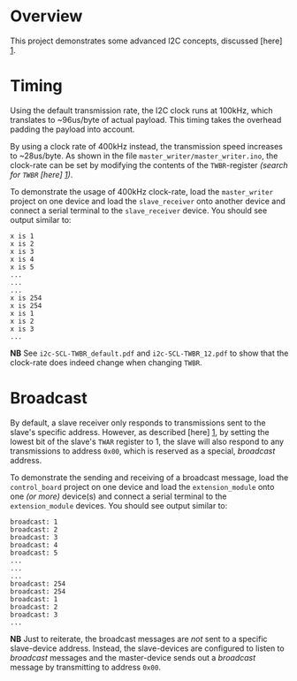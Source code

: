 Overview
========

This project demonstrates some advanced I2C concepts, discussed [here] [1].


Timing
======

Using the default transmission rate, the I2C clock runs at 100kHz, which
translates to ~96us/byte of actual payload.  This timing takes the overhead
padding the payload into account.

By using a clock rate of 400kHz instead, the transmission speed increases to
~28us/byte.  As shown in the file `master_writer/master_writer.ino`, the
clock-rate can be set by modifying the contents of the `TWBR`-register _(search
for `TWBR` [here] [1])_.

To demonstrate the usage of 400kHz clock-rate, load the `master_writer` project
on one device and load the `slave_receiver` onto another device and connect a
serial terminal to the `slave_receiver` device.  You should see output similar to:

    x is 1
    x is 2
    x is 3
    x is 4
    x is 5
    ...
    ...
    ...
    x is 254
    x is 254
    x is 1
    x is 2
    x is 3
    ...

__NB__ See `i2c-SCL-TWBR_default.pdf` and `i2c-SCL-TWBR_12.pdf` to show that
the clock-rate does indeed change when changing `TWBR`.


Broadcast
=========

By default, a slave receiver only responds to transmissions sent to the slave's
specific address.  However, as described [here] [1], by setting the lowest bit
of the slave's `TWAR` register to 1, the slave will also respond to any
transmissions to address `0x00`, which is reserved as a special, _broadcast_
address.

To demonstrate the sending and receiving of a broadcast message, load the
`control_board` project on one device and load the `extension_module` onto
one _(or more)_ device(s) and connect a serial terminal to the
`extension_module` devices. You should see output similar to:

    broadcast: 1
    broadcast: 2
    broadcast: 3
    broadcast: 4
    broadcast: 5
    ...
    ...
    ...
    broadcast: 254
    broadcast: 254
    broadcast: 1
    broadcast: 2
    broadcast: 3
    ...

__NB__ Just to reiterate, the broadcast messages are _not_ sent to a specific
slave-device address.  Instead, the slave-devices are configured to listen to
_broadcast_ messages and the master-device sends out a _broadcast_ message by
transmitting to address `0x00`.


[1]: http://www.gammon.com.au/forum/?id=10896
